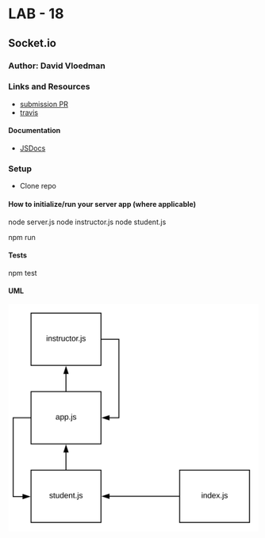 # LAB - 18 

## Socket.io

### Author: David Vloedman

### Links and Resources
* [submission PR](https://github.com/david-vloedman-401-advanced-javascript/401-lab-18/pull/1)
* [travis](http://xyz.com)


#### Documentation

* [JSDocs](./docs/index.html)

### Setup

* Clone repo

#### How to initialize/run your server app (where applicable)

node server.js
node instructor.js
node student.js

npm run
  
#### Tests

npm test

#### UML

![](./assets/lab18.svg)
